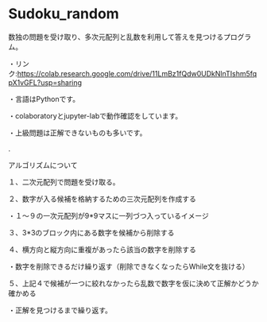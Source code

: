 # Sudoku_random
数独の問題を受け取り、多次元配列と乱数を利用して答えを見つけるプログラム。

・リンク:https://colab.research.google.com/drive/11LmBz1fQdw0UDkNlnTIshm5fqpX1vGFL?usp=sharing

・言語はPythonです。

・colaboratoryとjupyter-labで動作確認をしています。

・上級問題は正解できないものも多いです。

.

アルゴリズムについて

１、二次元配列で問題を受け取る。

２、数字が入る候補を格納するための三次元配列を作成する

・１〜９の一次元配列が9*9マスに一列づつ入っているイメージ

３、3*3のブロック内にある数字を候補から削除する

４、横方向と縦方向に重複があったら該当の数字を削除する

・数字を削除できるだけ繰り返す（削除できなくなったらWhile文を抜ける）

５、上記４で候補が一つに絞れなかったら乱数で数字を仮に決めて正解かどうか確かめる

・正解を見つけるまで繰り返す。

